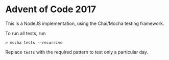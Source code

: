 # Advent of Code 2017

This is a NodeJS implementation, using the Chai/Mocha testing framework.

To run all tests, run 

```
> mocha tests --recursive
```

Replace `tests` with the required pattern to test only a particular day.
